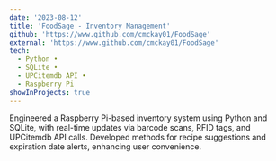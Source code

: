 ```yaml
---
date: '2023-08-12'
title: 'FoodSage - Inventory Management'
github: 'https://www.github.com/cmckay01/FoodSage'
external: 'https://www.github.com/cmckay01/FoodSage'
tech:
  - Python •
  - SQLite •
  - UPCitemdb API •
  - Raspberry Pi
showInProjects: true
---
```


Engineered a Raspberry Pi-based inventory system using Python and SQLite, with real-time updates via barcode scans, RFID tags, and UPCitemdb API calls. Developed methods for recipe suggestions and expiration date alerts, enhancing user convenience.
